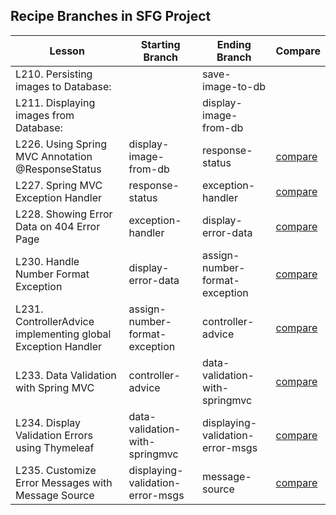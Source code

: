 Recipe Branches in SFG Project
---------------

| Lesson                                            | Starting Branch | Ending Branch   | Compare   |
|---------------------------------------------------|-----------------|-----------------|-----------|
| L210. Persisting images to Database:              |  | save-image-to-db       |  |
| L211. Displaying images from Database:            |  | display-image-from-db  |  |
| L226. Using Spring MVC Annotation @ResponseStatus | display-image-from-db | response-status       | [compare](https://github.com/springframeworkguru/spring5-recipe-app/compare/display-image-from-db...response-status) |
| L227. Spring MVC Exception Handler                | response-status       | exception-handler     | [compare](https://github.com/springframeworkguru/spring5-recipe-app/compare/response-status...exception-handler) |
| L228. Showing Error Data on 404 Error Page        | exception-handler     | display-error-data     | [compare](https://github.com/springframeworkguru/spring5-recipe-app/compare/exception-handler...display-error-data) |
| L230. Handle Number Format Exception              | display-error-data    | assign-number-format-exception    | [compare](https://github.com/springframeworkguru/spring5-recipe-app/compare/display-error-data...assign-number-format-exception) |
| L231. ControllerAdvice implementing global Exception Handler  | assign-number-format-exception    | controller-advice | [compare](https://github.com/springframeworkguru/spring5-recipe-app/compare/display-error-data...assign-number-format-exception) |
| L233. Data Validation with Spring MVC             | controller-advice    | data-validation-with-springmvc | [compare](https://github.com/springframeworkguru/spring5-recipe-app/compare/controller-advice...data-validation-with-springmvc) |
| L234. Display Validation Errors using Thymeleaf   | data-validation-with-springmvc | displaying-validation-error-msgs | [compare](https://github.com/springframeworkguru/spring5-recipe-app/compare/data-validation-with-springmvc...displaying-validation-error-msgs) |
| L235. Customize Error Messages with Message Source   | displaying-validation-error-msgs | message-source | [compare](https://github.com/springframeworkguru/spring5-recipe-app/compare/displaying-validation-error-msgs...message-source) |